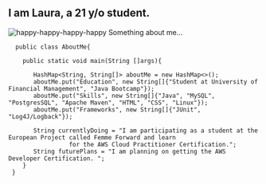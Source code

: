 I am Laura, a 21 y/o student. 
-----------------------------------

![happy-happy-happy-happy](https://github.com/MsLaus/MsLaus/assets/130174184/e1a21eab-2b4f-4975-beb6-8a21e9dd8d8a)  Something about me...


      public class AboutMe{
	
        public static void main(String []args){
				
           HashMap<String, String[]> aboutMe = new HashMap<>();
           aboutMe.put("Education", new String[]{"Student at University of Financial Management", "Java Bootcamp"});
           aboutMe.put("Skills", new String[]{"Java", "MySQL", "PostgresSQL", "Apache Maven", "HTML", "CSS", "Linux"});
	       aboutMe.put("Frameworks", new String[]{"JUnit", "Log4J/Logback"});

           String currentlyDoing = "I am participating as a student at the European Project called Femme Forward and learn
					 for the AWS Cloud Practitioner Certification.";
           String futurePlans = "I am planning on getting the AWS Developer Certification. ";
        }
     }

